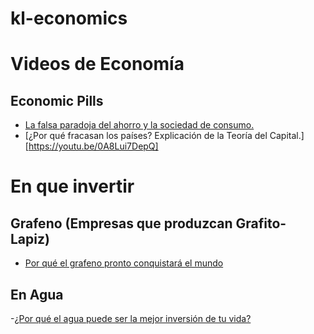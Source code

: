 # kl-economics

# Videos de Economía
## Economic Pills
- [La falsa paradoja del ahorro y la sociedad de consumo.](https://youtu.be/evDJeJundtg)
- [¿Por qué fracasan los países? Explicación de la Teoría del Capital.][https://youtu.be/0A8Lui7DepQ]


# En que invertir
## Grafeno (Empresas que produzcan Grafito-Lapiz)
- [Por qué el grafeno pronto conquistará el mundo](https://youtu.be/gZlFLH6Athk)

## En Agua

-[¿Por qué el agua puede ser la mejor inversión de tu vida?](https://youtu.be/n189Zrl49hg)